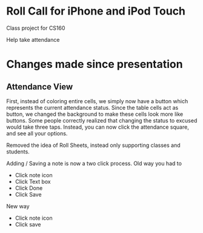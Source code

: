 # Roll Call for iPhone and iPod Touch

Class project for CS160

Help take attendance

# Changes made since presentation

## Attendance View

First, instead of coloring entire cells, we simply now have a button which represents the current attendance status. Since the table cells act as button, we changed the background to make these cells look more like buttons. Some people correctly realized that changing the status to excused would take three taps. Instead, you can now click the attendance square, and see all your options. 

Removed the idea of Roll Sheets, instead only supporting classes and students. 

Adding / Saving a note is now a two click process. Old way you had to 

* Click note icon
* Click Text box
* Click Done
* Click Save

New way

* Click note icon
* Click save

